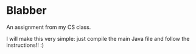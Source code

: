 # Blabber
An assignment from my CS class.

I will make this very simple: just compile the main Java file and follow the instructions!! :)
